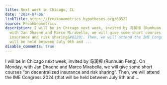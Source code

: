 ```yaml
---
title: Next week in Chicago, IL
date: '2024-07-06'
linkTitle: https://freakonometrics.hypotheses.org/69522
source: Freakonometrics
description: I will be in Chicago next week, invited by 冯润桓 (Runhuan Feng). On Monday,
  with Jan Dhaene and Marco Mirabella, we will give some short courses &#8220;on decentralized
  insurance and risk sharing&#8220;. Then, we will attend the IME Congress 2024 (that
  will be held between July 9th and ...
disable_comments: true
---
```

I will be in Chicago next week, invited by 冯润桓 (Runhuan Feng). On Monday, with Jan Dhaene and Marco Mirabella, we will give some short courses &#8220;on decentralized insurance and risk sharing&#8220;. Then, we will attend the IME Congress 2024 (that will be held between July 9th and ...
